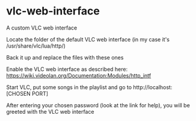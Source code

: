 # vlc-web-interface
A custom VLC web interface

Locate the folder of the default VLC web interface (in my case it's /usr/share/vlc/lua/http/)

Back it up and replace the files with these ones

Enable the VLC web interface as described here: https://wiki.videolan.org/Documentation:Modules/http_intf

Start VLC, put some songs in the playlist and go to http://localhost:[CHOSEN PORT]

After entering your chosen password (look at the link for help), you will be greeted with the VLC web interface
